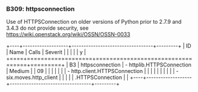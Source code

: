 ### B309: httpsconnection

Use of HTTPSConnection on older versions of Python prior to 2.7.9 and
3.4.3 do not provide security, see
<https://wiki.openstack.org/wiki/OSSN/OSSN-0033>

+----+-------------------+----------------------------------+---------+
| ID | Name              | Calls                            | Severit |
|    |                   |                                  | y       |
+====+===================+==================================+=========+
| B3 | httpsconnection   | -   httplib.HTTPSConnection      | Medium  |
| 09 |                   |                                  |         |
|    |                   | -   http.client.HTTPSConnection  |         |
|    |                   |                                  |         |
|    |                   | -   six.moves.http\_client       |         |
|    |                   |     .HTTPSConnection             |         |
+----+-------------------+----------------------------------+---------+
